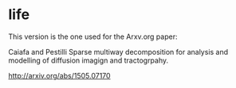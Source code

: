 # life

This version is the one used for the Arxv.org paper:

Caiafa and Pestilli Sparse multiway decomposition for analysis and modelling of diffusion imagign and tractogrpahy.

http://arxiv.org/abs/1505.07170
